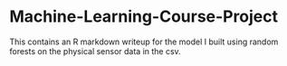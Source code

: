 # Machine-Learning-Course-Project

This contains an R markdown writeup for the model I built using random forests on the physical sensor data in the csv.
